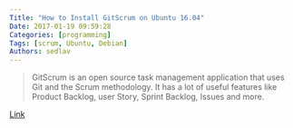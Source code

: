 ```yaml
---
Title: "How to Install GitScrum on Ubuntu 16.04"
Date: 2017-01-19 09:59:28
Categories: [programming]
Tags: [scrum, Ubuntu, Debian]
Authors: sedlav
---
```


> GitScrum is an open source task management application that uses Git and the Scrum methodology. It has a lot of useful features like Product Backlog, user Story, Sprint Backlog, Issues and more.

[Link](https://www.rosehosting.com/blog/how-to-install-gitscrum-on-ubuntu-16-04/)

